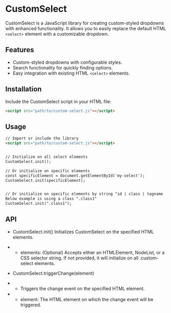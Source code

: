 # CustomSelect

CustomSelect is a JavaScript library for creating custom-styled dropdowns with enhanced functionality. It allows you to easily replace the default HTML `<select>` element with a customizable dropdown.

## Features

- Custom-styled dropdowns with configurable styles.
- Search functionality for quickly finding options.
- Easy integration with existing HTML `<select>` elements.

## Installation

Include the CustomSelect script in your HTML file:

```html
<script src="path/to/custom-select.js"></script>
```

## Usage
```html
// Import or include the library
<script src="path/to/custom-select.js"></script>


// Initialize on all select elements
CustomSelect.init();

// Or initialize on specific elements
const specificElement = document.getElementById('my-select');
CustomSelect.init(specificElement);


// Or initialize on specific elements by string "id | class | tagname | attribute"
Below example is using a class ".class1"
CustomSelect.init(".class1");

```

## API
- CustomSelect.init()
Initializes CustomSelect on the specified HTML elements.

- - elements: (Optional) Accepts either an HTMLElement, NodeList, or a CSS selector string. If not provided, it will initialize on all .custom-select elements.

- CustomSelect.triggerChange(element)
- - Triggers the change event on the specified HTML element.

- - element: The HTML element on which the change event will be triggered.
